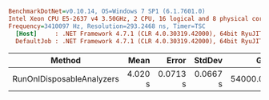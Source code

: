 ``` ini

BenchmarkDotNet=v0.10.14, OS=Windows 7 SP1 (6.1.7601.0)
Intel Xeon CPU E5-2637 v4 3.50GHz, 2 CPU, 16 logical and 8 physical cores
Frequency=3410097 Hz, Resolution=293.2468 ns, Timer=TSC
  [Host]     : .NET Framework 4.7.1 (CLR 4.0.30319.42000), 64bit RyuJIT-v4.7.2558.0
  DefaultJob : .NET Framework 4.7.1 (CLR 4.0.30319.42000), 64bit RyuJIT-v4.7.2558.0


```
|                    Method |    Mean |    Error |   StdDev |      Gen 0 |     Gen 1 | Allocated |
|-------------------------- |--------:|---------:|---------:|-----------:|----------:|----------:|
| RunOnIDisposableAnalyzers | 4.020 s | 0.0713 s | 0.0667 s | 54000.0000 | 1937.5000 | 324.17 MB |

